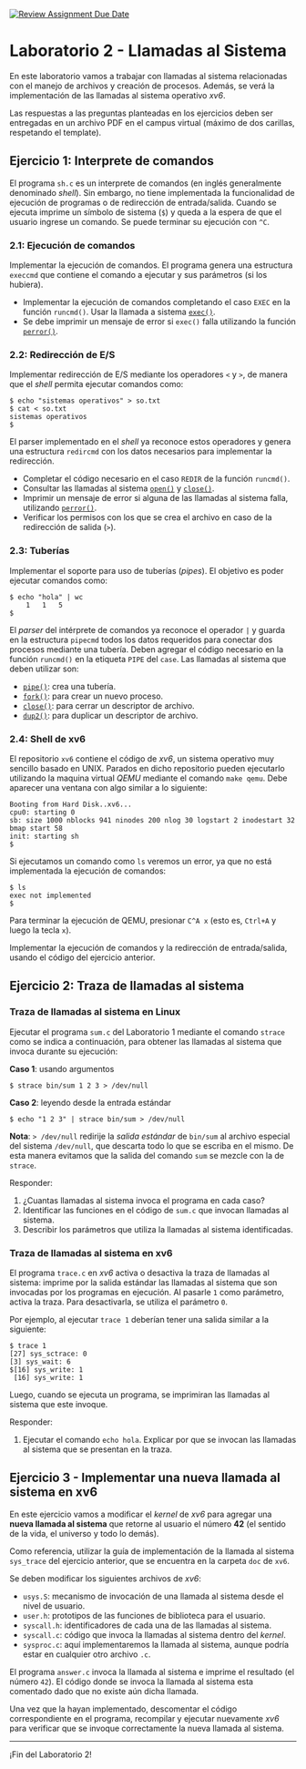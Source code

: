[![Review Assignment Due Date](https://classroom.github.com/assets/deadline-readme-button-22041afd0340ce965d47ae6ef1cefeee28c7c493a6346c4f15d667ab976d596c.svg)](https://classroom.github.com/a/Y1zgDfeF)
# Laboratorio 2 - Llamadas al Sistema

En este laboratorio vamos a trabajar con llamadas al sistema relacionadas con el manejo de archivos y creación de procesos. Además, se verá la implementación de las llamadas al sistema operativo _xv6_.

Las respuestas a las preguntas planteadas en los ejercicios deben ser entregadas en un archivo PDF en el campus virtual (máximo de dos carillas, respetando el template).

## Ejercicio 1: Interprete de comandos

El programa `sh.c` es un interprete de comandos (en inglés generalmente denominado _shell_). Sin embargo, no tiene implementada la funcionalidad de ejecución de programas o de redirección de entrada/salida. Cuando se ejecuta imprime un símbolo de sistema (`$`) y queda a la espera de que el usuario ingrese un comando. Se puede terminar su ejecución con `^C`.

### 2.1: Ejecución de comandos

Implementar la ejecución de comandos. El programa genera una estructura `execcmd` que contiene el comando a ejecutar y sus parámetros (si los hubiera). 

- Implementar la ejecución de comandos completando el caso `EXEC` en la función `runcmd()`. Usar la llamada a sistema [`exec()`](http://man7.org/linux/man-pages/man3/exec.3.html).
- Se debe imprimir un mensaje de error si `exec()` falla utilizando la función [`perror()`](http://man7.org/linux/man-pages/man3/perror.3.html).

### 2.2: Redirección de E/S

Implementar redirección de E/S mediante los operadores `<` y `>`, de manera que el _shell_ permita ejecutar comandos como:

```console
$ echo "sistemas operativos" > so.txt
$ cat < so.txt
sistemas operativos
$
```

El parser implementado en el _shell_ ya reconoce estos operadores y genera una estructura `redircmd` con los datos necesarios para implementar la redirección.

- Completar el código necesario en el caso `REDIR` de la función `runcmd()`.
- Consultar las llamadas al sistema [`open()`](http://man7.org/linux/man-pages/man2/open.2.html) y [`close()`](http://man7.org/linux/man-pages/man2/close.2.html).
- Imprimir un mensaje de error si alguna de las llamadas al sistema falla, utilizando [`perror()`](http://man7.org/linux/man-pages/man3/perror.3.html).
- Verificar los permisos con los que se crea el archivo en caso de la redirección de salida (`>`).

### 2.3: Tuberías
Implementar el soporte para uso de tuberías (_pipes_). El objetivo es poder ejecutar comandos como:

```console
$ echo "hola" | wc
    1   1   5
$
```

El _parser_ del intérprete de comandos ya reconoce el operador `|` y guarda en la estructura `pipecmd` todos los datos requeridos para conectar dos procesos mediante una tubería. Deben agregar el código necesario en la función `runcmd()` en la etiqueta `PIPE` del `case`. Las llamadas al sistema que deben utilizar son:

* [`pipe()`](http://man7.org/linux/man-pages/man2/pipe.2.html): crea una tubería.
* [`fork()`](http://man7.org/linux/man-pages/man2/fork.2.html): para crear un nuevo proceso.
* [`close()`](http://man7.org/linux/man-pages/man2/close.2.html): para cerrar un descriptor de archivo.
* [`dup2()`](http://man7.org/linux/man-pages/man2/dup.2.html): para duplicar un descriptor de archivo.

### 2.4: Shell de xv6
El repositorio `xv6` contiene el código de _xv6_, un sistema operativo muy sencillo basado en UNIX. Parados en dicho repositorio pueden ejecutarlo utilizando la maquina virtual *QEMU* mediante el comando `make qemu`. Debe aparecer una ventana con algo similar a lo siguiente: 

```console
Booting from Hard Disk..xv6...
cpu0: starting 0
sb: size 1000 nblocks 941 ninodes 200 nlog 30 logstart 2 inodestart 32 bmap start 58
init: starting sh
$
```

Si ejecutamos un comando como `ls` veremos un error, ya que no está implementada la ejecución de comandos:
```console
$ ls
exec not implemented
$
```

Para terminar la ejecución de QEMU, presionar `C^A x` (esto es, `Ctrl+A` y luego la tecla `x`).

Implementar la ejecución de comandos y la redirección de entrada/salida, usando el código del ejercicio anterior.

## Ejercicio 2: Traza de llamadas al sistema

### Traza de llamadas al sistema en Linux
Ejecutar el programa `sum.c` del Laboratorio 1 mediante el comando `strace` como se indica a continuación, para obtener las llamadas al sistema que invoca durante su ejecución:

**Caso 1**: usando argumentos
```console
$ strace bin/sum 1 2 3 > /dev/null
```

**Caso 2**: leyendo desde la entrada estándar
```console
$ echo "1 2 3" | strace bin/sum > /dev/null
```

**Nota**: `> /dev/null` redirije la _salida estándar_ de `bin/sum` al archivo especial del sistema `/dev/null`, que descarta todo lo que se escriba en el mismo. De esta manera evitamos que la salida del comando `sum` se mezcle con la de `strace`.

Responder:

1. ¿Cuantas llamadas al sistema invoca el programa en cada caso?
2. Identificar las funciones en el código de `sum.c` que invocan llamadas al sistema.
3. Describir los parámetros que utiliza la llamadas al sistema identificadas.

### Traza de llamadas al sistema en xv6
El programa `trace.c` en _xv6_ activa o desactiva la traza de llamadas al sistema: imprime por la salida estándar las llamadas al sistema que son invocadas por los programas en ejecución. Al pasarle `1` como parámetro, activa la traza. Para desactivarla, se utiliza el parámetro `0`.

Por ejemplo, al ejecutar `trace 1` deberían tener una salida similar a la siguiente:
```console
$ trace 1
[27] sys_sctrace: 0
[3] sys_wait: 6
$[16] sys_write: 1
 [16] sys_write: 1
```

Luego, cuando se ejecuta un programa, se imprimiran las llamadas al sistema que este invoque.

Responder:

1. Ejecutar el comando `echo hola`. Explicar por que se invocan las llamadas al sistema que se presentan en la traza.

## Ejercicio 3 - Implementar una nueva llamada al sistema en xv6

En este ejercicio vamos a modificar el _kernel_ de _xv6_ para agregar una **nueva llamada al sistema** que retorne al usuario el número **42** (el sentido de la vida, el universo y todo lo demás).

Como referencia, utilizar la guía de implementación de la llamada al sistema `sys_trace` del ejercicio anterior, que se encuentra en la carpeta `doc` de `xv6`.

Se deben modificar los siguientes archivos de _xv6_:

- `usys.S`: mecanismo de invocación de una llamada al sistema desde el nivel de usuario.
- `user.h`: prototipos de las funciones de biblioteca para el usuario.
- `syscall.h`: identificadores de cada una de las llamadas al sistema.
- `syscall.c`: código que invoca la llamadas al sistema dentro del _kernel_.
- `sysproc.c`: aquí implementaremos la llamada al sistema, aunque podría estar en cualquier otro archivo `.c`.

El programa `answer.c` invoca la llamada al sistema e imprime el resultado (el número `42`). El código donde se invoca la llamada al sistema esta comentado dado que no existe aún dicha llamada.

Una vez que la hayan implementado, descomentar el código correspondiente en el programa, recompilar y ejecutar nuevamente _xv6_ para verificar que se invoque correctamente la nueva llamada al sistema.

---

¡Fin del Laboratorio 2!
